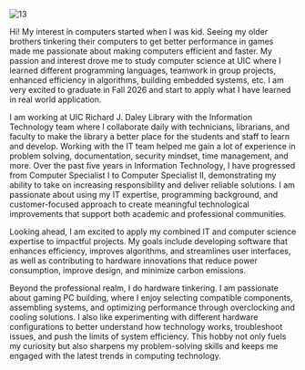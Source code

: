 ![13](https://github.com/user-attachments/assets/744c20c3-116d-4a46-8ad9-656502fad0e7)

Hi! My interest in computers started when I was kid. Seeing my older brothers tinkering their computers to get better performance in games made me passionate about making computers efficient and faster. My passion and interest drove me to study computer science at UIC where I learned different programming languages, teamwork in group projects, enhanced efficiency in algorithms, building embedded systems, etc. I am very excited to graduate in Fall 2026 and start to apply what I have learned in real world application.

I am working at UIC Richard J. Daley Library with the Information Technology team where I collaborate daily with technicians, librarians, and faculty to make the library a better place for the students and staff to learn and develop. Working with the IT team helped me gain a lot of experience in problem solving, documentation, security mindset, time management, and more. Over the past five years in Information Technology, I have progressed from Computer Specialist I to Computer Specialist II, demonstrating my ability to take on increasing responsibility and deliver reliable solutions. I am passionate about using my IT expertise, programming background, and customer-focused approach to create meaningful technological improvements that support both academic and professional communities.

Looking ahead, I am excited to apply my combined IT and computer science expertise to impactful projects. My goals include developing software that enhances efficiency, improves algorithms, and streamlines user interfaces, as well as contributing to hardware innovations that reduce power consumption, improve design, and minimize carbon emissions.

Beyond the professional realm, I do hardware tinkering. I am passionate about gaming PC building, where I enjoy selecting compatible components, assembling systems, and optimizing performance through overclocking and cooling solutions. I also like experimenting with different hardware configurations to better understand how technology works, troubleshoot issues, and push the limits of system efficiency. This hobby not only fuels my curiosity but also sharpens my problem-solving skills and keeps me engaged with the latest trends in computing technology.
